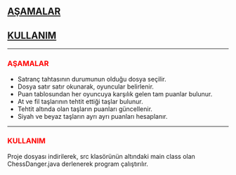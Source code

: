 
## <a href="#asamalar">AŞAMALAR</a>
## <a href="#kullanim">KULLANIM</a>

***

<h3><a name="asamalar" style="color:red"> AŞAMALAR</a></h3>

* Satranç tahtasının durumunun olduğu dosya seçilir.
* Dosya satır satır okunarak, oyuncular belirlenir.
* Puan tablosundan her oyuncuya karşılık gelen tam puanlar bulunur.
* At ve fil taşlarının tehtit ettiği taşlar bulunur.
* Tehtit altında olan taşların puanları güncellenir.
* Siyah ve beyaz taşların ayrı ayrı puanları hesaplanır.

***

<h3><a name="kullanim" style="color:red">KULLANIM</a></h3>

Proje dosyası indirilerek, src klasörünün altındaki main class olan ChessDanger.java derlenerek program çalıştırılır.
